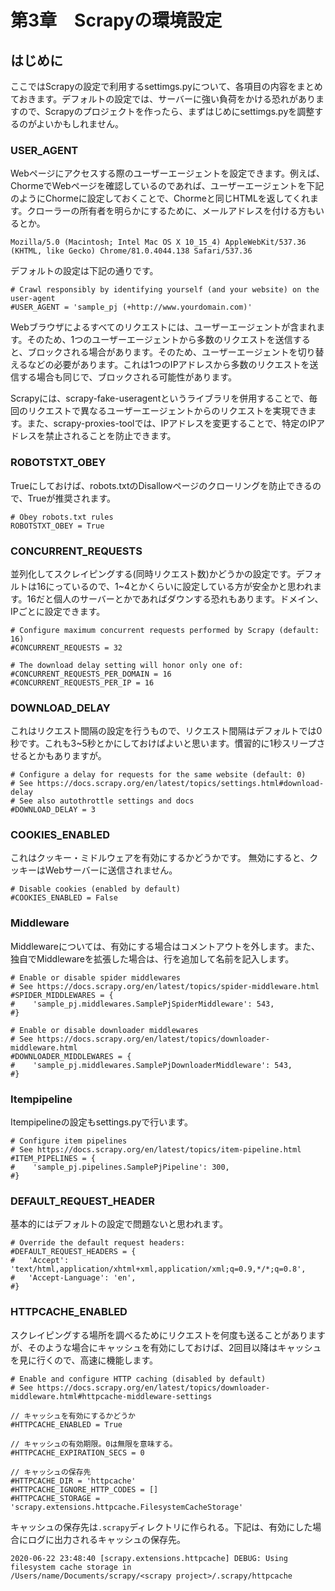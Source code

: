 # 第3章　Scrapyの環境設定

## はじめに

ここではScrapyの設定で利用するsettimgs.pyについて、各項目の内容をまとめておきます。デフォルトの設定では、サーバーに強い負荷をかける恐れがありますので、Scrapyのプロジェクトを作ったら、まずはじめにsettimgs.pyを調整するのがよいかもしれません。

### USER\_AGENT

Webページにアクセスする際のユーザーエージェントを設定できます。例えば、ChormeでWebページを確認しているのであれば、ユーザーエージェントを下記のようにChormeに設定しておくことで、Chormeと同じHTMLを返してくれます。クローラーの所有者を明らかにするために、メールアドレスを付ける方もいるとか。

```text
Mozilla/5.0 (Macintosh; Intel Mac OS X 10_15_4) AppleWebKit/537.36 (KHTML, like Gecko) Chrome/81.0.4044.138 Safari/537.36
```

デフォルトの設定は下記の通りです。

```text
# Crawl responsibly by identifying yourself (and your website) on the user-agent
#USER_AGENT = 'sample_pj (+http://www.yourdomain.com)'
```

Webブラウザによるすべてのリクエストには、ユーザーエージェントが含まれます。そのため、1つのユーザーエージェントから多数のリクエストを送信すると、ブロックされる場合があります。そのため、ユーザーエージェントを切り替えるなどの必要があります。これは1つのIPアドレスから多数のリクエストを送信する場合も同じで、ブロックされる可能性があります。

Scrapyには、scrapy-fake-useragentというライブラリを併用することで、毎回のリクエストで異なるユーザーエージェントからのリクエストを実現できます。また、scrapy-proxies-toolでは、IPアドレスを変更することで、特定のIPアドレスを禁止されることを防止できます。

### ROBOTSTXT\_OBEY

Trueにしておけば、robots.txtのDisallowページのクローリングを防止できるので、Trueが推奨されます。

```text
# Obey robots.txt rules
ROBOTSTXT_OBEY = True
```

### CONCURRENT\_REQUESTS

並列化してスクレイピングする\(同時リクエスト数\)かどうかの設定です。デフォルトは16にっているので、1~4とかくらいに設定している方が安全かと思われます。16だと個人のサーバーとかであればダウンする恐れもあります。ドメイン、IPごとに設定できます。

```text
# Configure maximum concurrent requests performed by Scrapy (default: 16)
#CONCURRENT_REQUESTS = 32

# The download delay setting will honor only one of:
#CONCURRENT_REQUESTS_PER_DOMAIN = 16
#CONCURRENT_REQUESTS_PER_IP = 16
```

### DOWNLOAD\_DELAY

これはリクエスト間隔の設定を行うもので、リクエスト間隔はデフォルトでは0秒です。これも3~5秒とかにしておけばよいと思います。慣習的に1秒スリープさせるとかもありますが。

```text
# Configure a delay for requests for the same website (default: 0)
# See https://docs.scrapy.org/en/latest/topics/settings.html#download-delay
# See also autothrottle settings and docs
#DOWNLOAD_DELAY = 3
```

### **COOKIES\_ENABLED**

これはクッキー・ミドルウェアを有効にするかどうかです。 無効にすると、クッキーはWebサーバーに送信されません。

```text
# Disable cookies (enabled by default)
#COOKIES_ENABLED = False
```

### Middleware

Middlewareについては、有効にする場合はコメントアウトを外します。また、独自でMiddlewareを拡張した場合は、行を追加して名前を記入します。

```text
# Enable or disable spider middlewares
# See https://docs.scrapy.org/en/latest/topics/spider-middleware.html
#SPIDER_MIDDLEWARES = {
#    'sample_pj.middlewares.SamplePjSpiderMiddleware': 543,
#}

# Enable or disable downloader middlewares
# See https://docs.scrapy.org/en/latest/topics/downloader-middleware.html
#DOWNLOADER_MIDDLEWARES = {
#    'sample_pj.middlewares.SamplePjDownloaderMiddleware': 543,
#}
```

### Itempipeline

Itempipelineの設定もsettings.pyで行います。

```text
# Configure item pipelines
# See https://docs.scrapy.org/en/latest/topics/item-pipeline.html
#ITEM_PIPELINES = {
#    'sample_pj.pipelines.SamplePjPipeline': 300,
#}
```

### DEFAULT\_REQUEST\_HEADER

基本的にはデフォルトの設定で問題ないと思われます。

```text
# Override the default request headers:
#DEFAULT_REQUEST_HEADERS = {
#   'Accept': 'text/html,application/xhtml+xml,application/xml;q=0.9,*/*;q=0.8',
#   'Accept-Language': 'en',
#}
```

### HTTPCACHE\_ENABLED

スクレイピングする場所を調べるためにリクエストを何度も送ることがありますが、そのような場合にキャッシュを有効にしておけば、2回目以降はキャッシュを見に行くので、高速に機能します。

```text
# Enable and configure HTTP caching (disabled by default)
# See https://docs.scrapy.org/en/latest/topics/downloader-middleware.html#httpcache-middleware-settings

// キャッシュを有効にするかどうか
#HTTPCACHE_ENABLED = True

// キャッシュの有効期限。0は無限を意味する。
#HTTPCACHE_EXPIRATION_SECS = 0

// キャッシュの保存先
#HTTPCACHE_DIR = 'httpcache'
#HTTPCACHE_IGNORE_HTTP_CODES = []
#HTTPCACHE_STORAGE = 'scrapy.extensions.httpcache.FilesystemCacheStorage'
```

キャッシュの保存先は`.scrapy`ディレクトリに作られる。下記は、有効にした場合にログに出力されるキャッシュの保存先。

```text
2020-06-22 23:48:40 [scrapy.extensions.httpcache] DEBUG: Using filesystem cache storage in
/Users/name/Documents/scrapy/<scrapy project>/.scrapy/httpcache
```

